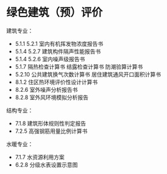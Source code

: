 # 绿色建筑（预）评价

建筑专业：
- 5.1.1 5.2.1 室内有机挥发物浓度报告书
- 5.1.4 5.2.7 建筑构件隔声性能报告书
- 5.1.4 5.2.6 室内噪声级报告书
- 5.1.7 隔热检查计算书 结露检查计算书 防潮验算计算书
- 5.2.10 公共建筑换气次数计算书 居住建筑通风开口面积计算书
- 8.1.2 住区热环境评价性设计计算书
- 8.2.6 室外噪声分析报告书
- 8.2.8 室外风环境模拟分析报告

结构专业：
- 7.1.8 建筑形体规则性判定报告
- 7.2.5 高强钢筋用量比例计算书

水暖专业：
- 7.1.7 水资源利用方案
- 6.2.8 分级水表设置示意图
